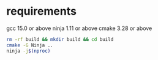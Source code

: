 #

# requirements

gcc 15.0    or above
ninja 1.11  or above
cmake 3.28  or above

```bash
rm -rf build && mkdir build && cd build
cmake -G Ninja ..
ninja -j$(nproc)
```